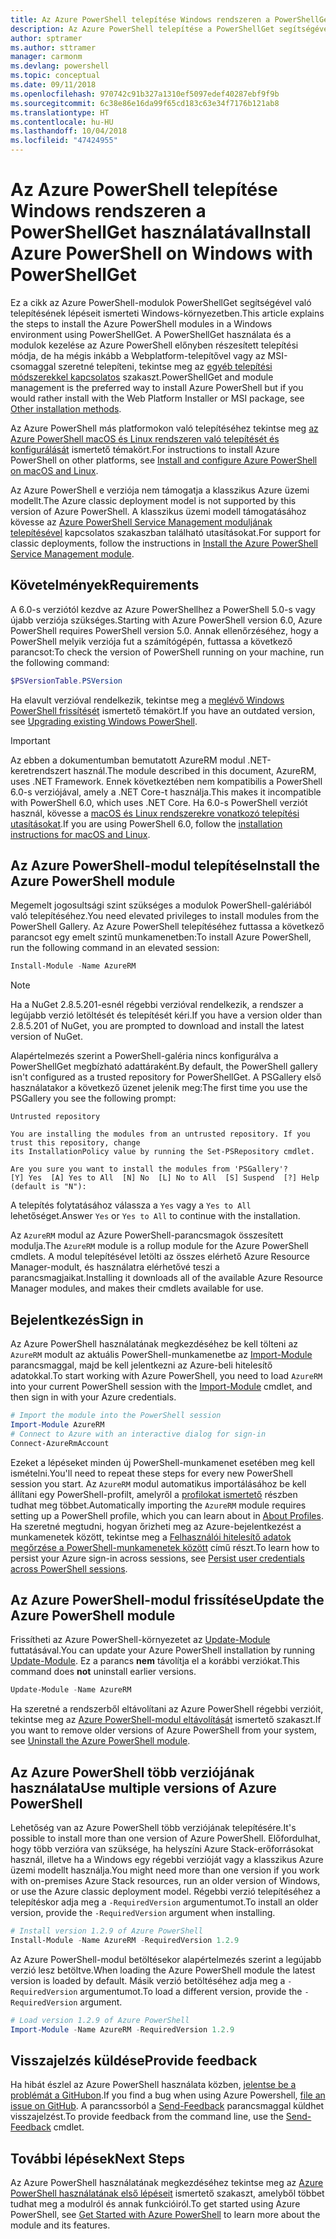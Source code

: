 ```yaml
---
title: Az Azure PowerShell telepítése Windows rendszeren a PowerShellGet használatával
description: Az Azure PowerShell telepítése a PowerShellGet segítségével
author: sptramer
ms.author: sttramer
manager: carmonm
ms.devlang: powershell
ms.topic: conceptual
ms.date: 09/11/2018
ms.openlocfilehash: 970742c91b327a1310ef5097edef40287ebf9f9b
ms.sourcegitcommit: 6c38e86e16da99f65cd183c63e34f7176b121ab8
ms.translationtype: HT
ms.contentlocale: hu-HU
ms.lasthandoff: 10/04/2018
ms.locfileid: "47424955"
---
```

# <a name="install-azure-powershell-on-windows-with-powershellget"></a><span data-ttu-id="6388f-103">Az Azure PowerShell telepítése Windows rendszeren a PowerShellGet használatával</span><span class="sxs-lookup"><span data-stu-id="6388f-103">Install Azure PowerShell on Windows with PowerShellGet</span></span>

<span data-ttu-id="6388f-104">Ez a cikk az Azure PowerShell-modulok PowerShellGet segítségével való telepítésének lépéseit ismerteti Windows-környezetben.</span><span class="sxs-lookup"><span data-stu-id="6388f-104">This article explains the steps to install the Azure PowerShell modules in a Windows environment using PowerShellGet.</span></span> <span data-ttu-id="6388f-105">A PowerShellGet használata és a modulok kezelése az Azure PowerShell előnyben részesített telepítési módja, de ha mégis inkább a Webplatform-telepítővel vagy az MSI-csomaggal szeretné telepíteni, tekintse meg az [egyéb telepítési módszerekkel kapcsolatos](other-install.md) szakaszt.</span><span class="sxs-lookup"><span data-stu-id="6388f-105">PowerShellGet and module management is the preferred way to install Azure PowerShell but if you would rather install with the Web Platform Installer or MSI package, see [Other installation methods](other-install.md).</span></span>

<span data-ttu-id="6388f-106">Az Azure PowerShell más platformokon való telepítéséhez tekintse meg [az Azure PowerShell macOS és Linux rendszeren való telepítését és konfigurálását](install-azurermps-maclinux.md) ismertető témakört.</span><span class="sxs-lookup"><span data-stu-id="6388f-106">For instructions to install Azure PowerShell on other platforms, see [Install and configure Azure PowerShell on macOS and Linux](install-azurermps-maclinux.md).</span></span>

<span data-ttu-id="6388f-107">Az Azure PowerShell e verziója nem támogatja a klasszikus Azure üzemi modellt.</span><span class="sxs-lookup"><span data-stu-id="6388f-107">The Azure classic deployment model is not supported by this version of Azure PowerShell.</span></span> <span data-ttu-id="6388f-108">A klasszikus üzemi modell támogatásához kövesse az [Azure PowerShell Service Management moduljának telepítésével](/powershell/azure/servicemanagement/install-azure-ps) kapcsolatos szakaszban található utasításokat.</span><span class="sxs-lookup"><span data-stu-id="6388f-108">For support for classic deployments, follow the instructions in [Install the Azure PowerShell Service Management module](/powershell/azure/servicemanagement/install-azure-ps).</span></span>

## <a name="requirements"></a><span data-ttu-id="6388f-109">Követelmények</span><span class="sxs-lookup"><span data-stu-id="6388f-109">Requirements</span></span>

<span data-ttu-id="6388f-110">A 6.0-s verziótól kezdve az Azure PowerShellhez a PowerShell 5.0-s vagy újabb verziója szükséges.</span><span class="sxs-lookup"><span data-stu-id="6388f-110">Starting with Azure PowerShell version 6.0, Azure PowerShell requires PowerShell version 5.0.</span></span> <span data-ttu-id="6388f-111">Annak ellenőrzéséhez, hogy a PowerShell melyik verziója fut a számítógépén, futtassa a következő parancsot:</span><span class="sxs-lookup"><span data-stu-id="6388f-111">To check the version of PowerShell running on your machine, run the following command:</span></span>

```powershell
$PSVersionTable.PSVersion
```

<span data-ttu-id="6388f-112">Ha elavult verzióval rendelkezik, tekintse meg a [meglévő Windows PowerShell frissítését](/powershell/scripting/setup/installing-windows-powershell?view=powershell-6#upgrading-existing-windows-powershell) ismertető témakört.</span><span class="sxs-lookup"><span data-stu-id="6388f-112">If you have an outdated version, see [Upgrading existing Windows PowerShell](/powershell/scripting/setup/installing-windows-powershell?view=powershell-6#upgrading-existing-windows-powershell).</span></span>

> [!IMPORTANT]
> <span data-ttu-id="6388f-113">Az ebben a dokumentumban bemutatott AzureRM modul .NET-keretrendszert használ.</span><span class="sxs-lookup"><span data-stu-id="6388f-113">The module described in this document, AzureRM, uses .NET Framework.</span></span> <span data-ttu-id="6388f-114">Ennek következtében nem kompatibilis a PowerShell 6.0-s verziójával, amely a .NET Core-t használja.</span><span class="sxs-lookup"><span data-stu-id="6388f-114">This makes it incompatible with PowerShell 6.0, which uses .NET Core.</span></span> <span data-ttu-id="6388f-115">Ha 6.0-s PowerShell verziót használ, kövesse a [macOS és Linux rendszerekre vonatkozó telepítési utasításokat](install-azurermps-maclinux.md).</span><span class="sxs-lookup"><span data-stu-id="6388f-115">If you are using PowerShell 6.0, follow the [installation instructions for macOS and Linux](install-azurermps-maclinux.md).</span></span>

## <a name="install-the-azure-powershell-module"></a><span data-ttu-id="6388f-116">Az Azure PowerShell-modul telepítése</span><span class="sxs-lookup"><span data-stu-id="6388f-116">Install the Azure PowerShell module</span></span>

<span data-ttu-id="6388f-117">Megemelt jogosultsági szint szükséges a modulok PowerShell-galériából való telepítéséhez.</span><span class="sxs-lookup"><span data-stu-id="6388f-117">You need elevated privileges to install modules from the PowerShell Gallery.</span></span> <span data-ttu-id="6388f-118">Az Azure PowerShell telepítéséhez futtassa a következő parancsot egy emelt szintű munkamenetben:</span><span class="sxs-lookup"><span data-stu-id="6388f-118">To install Azure PowerShell, run the following command in an elevated session:</span></span>

```powershell
Install-Module -Name AzureRM
```

> [!NOTE]
> <span data-ttu-id="6388f-119">Ha a NuGet 2.8.5.201-esnél régebbi verzióval rendelkezik, a rendszer a legújabb verzió letöltését és telepítését kéri.</span><span class="sxs-lookup"><span data-stu-id="6388f-119">If you have a version older than 2.8.5.201 of NuGet, you are prompted to download and install the latest version of NuGet.</span></span>

<span data-ttu-id="6388f-120">Alapértelmezés szerint a PowerShell-galéria nincs konfigurálva a PowerShellGet megbízható adattáraként.</span><span class="sxs-lookup"><span data-stu-id="6388f-120">By default, the PowerShell gallery isn't configured as a trusted repository for PowerShellGet.</span></span> <span data-ttu-id="6388f-121">A PSGallery első használatakor a következő üzenet jelenik meg:</span><span class="sxs-lookup"><span data-stu-id="6388f-121">The first time you use the PSGallery you see the following prompt:</span></span>

```output
Untrusted repository

You are installing the modules from an untrusted repository. If you trust this repository, change
its InstallationPolicy value by running the Set-PSRepository cmdlet.

Are you sure you want to install the modules from 'PSGallery'?
[Y] Yes  [A] Yes to All  [N] No  [L] No to All  [S] Suspend  [?] Help (default is "N"):
```

<span data-ttu-id="6388f-122">A telepítés folytatásához válassza a `Yes` vagy a `Yes to All` lehetőséget.</span><span class="sxs-lookup"><span data-stu-id="6388f-122">Answer `Yes` or `Yes to All` to continue with the installation.</span></span>

<span data-ttu-id="6388f-123">Az `AzureRM` modul az Azure PowerShell-parancsmagok összesített modulja.</span><span class="sxs-lookup"><span data-stu-id="6388f-123">The `AzureRM` module is a rollup module for the Azure PowerShell cmdlets.</span></span> <span data-ttu-id="6388f-124">A modul telepítésével letölti az összes elérhető Azure Resource Manager-modult, és használatra elérhetővé teszi a parancsmagjaikat.</span><span class="sxs-lookup"><span data-stu-id="6388f-124">Installing it downloads all of the available Azure Resource Manager modules, and makes their cmdlets available for use.</span></span>

## <a name="sign-in"></a><span data-ttu-id="6388f-125">Bejelentkezés</span><span class="sxs-lookup"><span data-stu-id="6388f-125">Sign in</span></span>

<span data-ttu-id="6388f-126">Az Azure PowerShell használatának megkezdéséhez be kell tölteni az `AzureRM` modult az aktuális PowerShell-munkamenetbe az [Import-Module](/powershell/module/Microsoft.PowerShell.Core/Import-Module) parancsmaggal, majd be kell jelentkezni az Azure-beli hitelesítő adatokkal.</span><span class="sxs-lookup"><span data-stu-id="6388f-126">To start working with Azure PowerShell, you need to load `AzureRM` into your current PowerShell session with the [Import-Module](/powershell/module/Microsoft.PowerShell.Core/Import-Module) cmdlet, and then sign in with your Azure credentials.</span></span>

```powershell
# Import the module into the PowerShell session
Import-Module AzureRM
# Connect to Azure with an interactive dialog for sign-in
Connect-AzureRmAccount
```

<span data-ttu-id="6388f-127">Ezeket a lépéseket minden új PowerShell-munkamenet esetében meg kell ismételni.</span><span class="sxs-lookup"><span data-stu-id="6388f-127">You'll need to repeat these steps for every new PowerShell session you start.</span></span> <span data-ttu-id="6388f-128">Az `AzureRM` modul automatikus importálásához be kell állítani egy PowerShell-profilt, amelyről a [profilokat ismertető](/powershell/module/microsoft.powershell.core/about/about_profiles) részben tudhat meg többet.</span><span class="sxs-lookup"><span data-stu-id="6388f-128">Automatically importing the `AzureRM` module requires setting up a PowerShell profile, which you can learn about in [About Profiles](/powershell/module/microsoft.powershell.core/about/about_profiles).</span></span>
<span data-ttu-id="6388f-129">Ha szeretné megtudni, hogyan őrizheti meg az Azure-bejelentkezést a munkamenetek között, tekintse meg a [Felhasználói hitelesítő adatok megőrzése a PowerShell-munkamenetek között](context-persistence.md) című részt.</span><span class="sxs-lookup"><span data-stu-id="6388f-129">To learn how to persist your Azure sign-in across sessions, see [Persist user credentials across PowerShell sessions](context-persistence.md).</span></span>

## <a name="update-the-azure-powershell-module"></a><span data-ttu-id="6388f-130">Az Azure PowerShell-modul frissítése</span><span class="sxs-lookup"><span data-stu-id="6388f-130">Update the Azure PowerShell module</span></span>

<span data-ttu-id="6388f-131">Frissítheti az Azure PowerShell-környezetet az [Update-Module](/powershell/module/powershellget/update-module) futtatásával.</span><span class="sxs-lookup"><span data-stu-id="6388f-131">You can update your Azure PowerShell installation by running [Update-Module](/powershell/module/powershellget/update-module).</span></span> <span data-ttu-id="6388f-132">Ez a parancs __nem__ távolítja el a korábbi verziókat.</span><span class="sxs-lookup"><span data-stu-id="6388f-132">This command does __not__ uninstall earlier versions.</span></span>

```powershell
Update-Module -Name AzureRM
```

<span data-ttu-id="6388f-133">Ha szeretné a rendszerből eltávolítani az Azure PowerShell régebbi verzióit, tekintse meg az [Azure PowerShell-modul eltávolítását](uninstall-azurerm-ps.md) ismertető szakaszt.</span><span class="sxs-lookup"><span data-stu-id="6388f-133">If you want to remove older versions of Azure PowerShell from your system, see [Uninstall the Azure PowerShell module](uninstall-azurerm-ps.md).</span></span>

## <a name="use-multiple-versions-of-azure-powershell"></a><span data-ttu-id="6388f-134">Az Azure PowerShell több verziójának használata</span><span class="sxs-lookup"><span data-stu-id="6388f-134">Use multiple versions of Azure PowerShell</span></span>

<span data-ttu-id="6388f-135">Lehetőség van az Azure PowerShell több verziójának telepítésére.</span><span class="sxs-lookup"><span data-stu-id="6388f-135">It's possible to install more than one version of Azure PowerShell.</span></span> <span data-ttu-id="6388f-136">Előfordulhat, hogy több verzióra van szüksége, ha helyszíni Azure Stack-erőforrásokat használ, illetve ha a Windows egy régebbi verzióját vagy a klasszikus Azure üzemi modellt használja.</span><span class="sxs-lookup"><span data-stu-id="6388f-136">You might need more than one version if you work with on-premises Azure Stack resources, run an older version of Windows, or use the Azure classic deployment model.</span></span> <span data-ttu-id="6388f-137">Régebbi verzió telepítéséhez a telepítéskor adja meg a `-RequiredVersion` argumentumot.</span><span class="sxs-lookup"><span data-stu-id="6388f-137">To install an older version, provide the `-RequiredVersion` argument when installing.</span></span>

```powershell
# Install version 1.2.9 of Azure PowerShell
Install-Module -Name AzureRM -RequiredVersion 1.2.9
```

<span data-ttu-id="6388f-138">Az Azure PowerShell-modul betöltésekor alapértelmezés szerint a legújabb verzió lesz betöltve.</span><span class="sxs-lookup"><span data-stu-id="6388f-138">When loading the Azure PowerShell module the latest version is loaded by default.</span></span> <span data-ttu-id="6388f-139">Másik verzió betöltéséhez adja meg a `-RequiredVersion` argumentumot.</span><span class="sxs-lookup"><span data-stu-id="6388f-139">To load a different version, provide the `-RequiredVersion` argument.</span></span>

```powershell
# Load version 1.2.9 of Azure PowerShell
Import-Module -Name AzureRM -RequiredVersion 1.2.9
```

## <a name="provide-feedback"></a><span data-ttu-id="6388f-140">Visszajelzés küldése</span><span class="sxs-lookup"><span data-stu-id="6388f-140">Provide feedback</span></span>

<span data-ttu-id="6388f-141">Ha hibát észlel az Azure PowerShell használata közben, [jelentse be a problémát a GitHubon](https://github.com/Azure/azure-powershell/issues).</span><span class="sxs-lookup"><span data-stu-id="6388f-141">If you find a bug when using Azure Powershell, [file an issue on GitHub](https://github.com/Azure/azure-powershell/issues).</span></span>
<span data-ttu-id="6388f-142">A parancssorból a [Send-Feedback](/powershell/module/azurerm.profile/send-feedback) parancsmaggal küldhet visszajelzést.</span><span class="sxs-lookup"><span data-stu-id="6388f-142">To provide feedback from the command line, use the [Send-Feedback](/powershell/module/azurerm.profile/send-feedback) cmdlet.</span></span>

## <a name="next-steps"></a><span data-ttu-id="6388f-143">További lépések</span><span class="sxs-lookup"><span data-stu-id="6388f-143">Next Steps</span></span>

<span data-ttu-id="6388f-144">Az Azure PowerShell használatának megkezdéséhez tekintse meg az [Azure PowerShell használatának első lépéseit](get-started-azureps.md) ismertető szakaszt, amelyből többet tudhat meg a modulról és annak funkcióiról.</span><span class="sxs-lookup"><span data-stu-id="6388f-144">To get started using Azure PowerShell, see [Get Started with Azure PowerShell](get-started-azureps.md) to learn more about the module and its features.</span></span>
